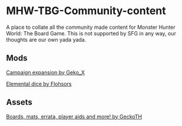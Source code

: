 # MHW-TBG-Community-content
A place to collate all the community made content for Monster Hunter World: The Board Game. This is not supported by SFG in any way, our thoughts are our own yada yada.

## Mods
[Campaign expansion by Geko_X](https://geko-x.github.io/MHW-Campaign-Expansion/)

[Elemental dice by Flohsors](https://docs.google.com/document/d/1a2w1zj-MBEXUsVmVlBr-YyV7mxyRuGNF5ircpiUGnDI/edit?usp=drivesdk)

## Assets
[Boards, mats, errata, player aids and more! by GeckoTH](https://tinyurl.com/MH-World-GTH)
